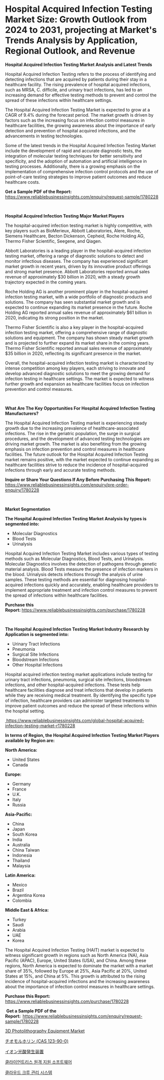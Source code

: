 <p><h1>Hospital Acquired Infection Testing Market Size: Growth Outlook from 2024 to 2031, projecting at Market's Trends Analysis by Application, Regional Outlook, and Revenue</h1></p><p><strong>Hospital Acquired Infection Testing Market Analysis and Latest Trends</strong></p>
<p><p>Hospital Acquired Infection Testing refers to the process of identifying and detecting infections that are acquired by patients during their stay in a healthcare facility. The rising prevalence of hospital acquired infections, such as MRSA, C. difficile, and urinary tract infections, has led to an increasing demand for effective testing methods to prevent and control the spread of these infections within healthcare settings.</p><p>The Hospital Acquired Infection Testing Market is expected to grow at a CAGR of 9.4% during the forecast period. The market growth is driven by factors such as the increasing focus on infection control measures in healthcare facilities, the growing awareness about the importance of early detection and prevention of hospital acquired infections, and the advancements in testing technologies.</p><p>Some of the latest trends in the Hospital Acquired Infection Testing Market include the development of rapid and accurate diagnostic tests, the integration of molecular testing techniques for better sensitivity and specificity, and the adoption of automation and artificial intelligence in testing processes. Additionally, there is a growing emphasis on the implementation of comprehensive infection control protocols and the use of point-of-care testing strategies to improve patient outcomes and reduce healthcare costs.</p></p>
<p><strong>Get a Sample PDF of the Report:&nbsp;</strong> <a href="https://www.reliablebusinessinsights.com/enquiry/request-sample/1780228">https://www.reliablebusinessinsights.com/enquiry/request-sample/1780228</a></p>
<p>&nbsp;</p>
<p><strong>Hospital Acquired Infection Testing Major Market Players</strong></p>
<p><p>The hospital-acquired infection testing market is highly competitive, with key players such as BioMerieux, Abbott Laboratories, Alere, Roche, Siemens Healthcare, Becton Dickenson, Cepheid, Roche Holding AG, Thermo Fisher Scientific, Seegene, and Qiagen.</p><p>Abbott Laboratories is a leading player in the hospital-acquired infection testing market, offering a range of diagnostic solutions to detect and monitor infectious diseases. The company has experienced significant market growth in recent years, driven by its innovative product offerings and strong market presence. Abbott Laboratories reported annual sales revenue of approximately $30 billion in 2020, with a steady growth trajectory expected in the coming years.</p><p>Roche Holding AG is another prominent player in the hospital-acquired infection testing market, with a wide portfolio of diagnostic products and solutions. The company has seen substantial market growth and is expected to continue expanding its market presence in the future. Roche Holding AG reported annual sales revenue of approximately $61 billion in 2020, indicating its strong position in the market.</p><p>Thermo Fisher Scientific is also a key player in the hospital-acquired infection testing market, offering a comprehensive range of diagnostic solutions and equipment. The company has shown steady market growth and is projected to further expand its market share in the coming years. Thermo Fisher Scientific reported annual sales revenue of approximately $35 billion in 2020, reflecting its significant presence in the market.</p><p>Overall, the hospital-acquired infection testing market is characterized by intense competition among key players, each striving to innovate and develop advanced diagnostic solutions to meet the growing demand for infection testing in healthcare settings. The market is expected to witness further growth and expansion as healthcare facilities focus on infection prevention and control measures.</p></p>
<p>&nbsp;</p>
<p><strong>What Are The Key Opportunities For Hospital Acquired Infection Testing Manufacturers?</strong></p>
<p><p>The Hospital Acquired Infection Testing market is experiencing steady growth due to the increasing prevalence of healthcare-associated infections. The rise in the geriatric population, the surge in surgical procedures, and the development of advanced testing technologies are driving market growth. The market is also benefiting from the growing emphasis on infection prevention and control measures in healthcare facilities. The future outlook for the Hospital Acquired Infection Testing market remains positive, with the market expected to continue expanding as healthcare facilities strive to reduce the incidence of hospital-acquired infections through early and accurate testing methods.</p></p>
<p><strong>Inquire or Share Your Questions If Any Before Purchasing This Report:</strong> <a href="https://www.reliablebusinessinsights.com/enquiry/pre-order-enquiry/1780228">https://www.reliablebusinessinsights.com/enquiry/pre-order-enquiry/1780228</a></p>
<p>&nbsp;</p>
<p><strong>Market Segmentation</strong></p>
<p><strong>The Hospital Acquired Infection Testing Market Analysis by types is segmented into:</strong></p>
<p><ul><li>Molecular Diagnostics</li><li>Blood Tests</li><li>Urinalysis</li></ul></p>
<p><p>Hospital Acquired Infection Testing Market includes various types of testing methods such as Molecular Diagnostics, Blood Tests, and Urinalysis. Molecular Diagnostics involves the detection of pathogens through genetic material analysis. Blood Tests measure the presence of infection markers in the blood. Urinalysis detects infections through the analysis of urine samples. These testing methods are essential for diagnosing hospital-acquired infections quickly and accurately, enabling healthcare providers to implement appropriate treatment and infection control measures to prevent the spread of infections within healthcare facilities.</p></p>
<p><strong>Purchase this Report:&nbsp;</strong><a href="https://www.reliablebusinessinsights.com/purchase/1780228">https://www.reliablebusinessinsights.com/purchase/1780228</a></p>
<p>&nbsp;</p>
<p><strong>The Hospital Acquired Infection Testing Market Industry Research by Application is segmented into:</strong></p>
<p><ul><li>Urinary Tract Infections</li><li>Pneumonia</li><li>Surgical Site Infections</li><li>Bloodstream Infections</li><li>Other Hospital Infections</li></ul></p>
<p><p>Hospital acquired infection testing market applications include testing for urinary tract infections, pneumonia, surgical site infections, bloodstream infections, and other hospital-acquired infections. These tests help healthcare facilities diagnose and treat infections that develop in patients while they are receiving medical treatment. By identifying the specific type of infection, healthcare providers can administer targeted treatments to improve patient outcomes and reduce the spread of these infections within the hospital setting.</p></p>
<p><a href="https://www.reliablebusinessinsights.com/global-hospital-acquired-infection-testing-market-r1780228">&nbsp;https://www.reliablebusinessinsights.com/global-hospital-acquired-infection-testing-market-r1780228</a></p>
<p><strong>In terms of Region, the Hospital Acquired Infection Testing Market Players available by Region are:</strong></p>
<p>
    <p> <strong> North America: </strong>
        <ul>
            <li>United States</li>
            <li>Canada</li>
        </ul>
        </p> 
    <p> <strong> Europe: </strong>
        <ul>
            <li>Germany</li>
            <li>France</li>
            <li>U.K.</li>
            <li>Italy</li>
            <li>Russia</li>
        </ul>
        </p> 
    <p> <strong> Asia-Pacific: </strong>
        <ul>
            <li>China</li>
            <li>Japan</li>
            <li>South Korea</li>
            <li>India</li>
            <li>Australia</li>
            <li>China Taiwan</li>
            <li>Indonesia</li>
            <li>Thailand</li>
            <li>Malaysia</li>
        </ul>
        </p> 
    <p> <strong> Latin America: </strong>
        <ul>
            <li>Mexico</li>
            <li>Brazil</li>
            <li>Argentina Korea</li>
            <li>Colombia</li>
        </ul>
        </p> 
    <p> <strong> Middle East & Africa: </strong>
        <ul>
            <li>Turkey</li>
            <li>Saudi</li>
            <li>Arabia</li>
            <li>UAE</li>
            <li>Korea</li>
        </ul>
    </p>
    </p>
<p><p>The Hospital Acquired Infection Testing (HAIT) market is expected to witness significant growth in regions such as North America (NA), Asia Pacific (APAC), Europe, United States (USA), and China. Among these regions, North America is expected to dominate the market with a market share of 35%, followed by Europe at 25%, Asia Pacific at 20%, United States at 15%, and China at 5%. This growth is attributed to the rising incidence of hospital-acquired infections and the increasing awareness about the importance of infection control measures in healthcare settings.</p></p>
<p><strong>Purchase this Report: </strong><a href="https://www.reliablebusinessinsights.com/purchase/1780228">https://www.reliablebusinessinsights.com/purchase/1780228</a></p>
<p>&nbsp;<strong>Get a Sample PDF of the Report:&nbsp;&nbsp;</strong><a href="https://www.reliablebusinessinsights.com/enquiry/request-sample/1780228">https://www.reliablebusinessinsights.com/enquiry/request-sample/1780228</a></p>
<p><strong></strong></p>
<p><p><a href="https://github.com/AnnChovey2023/Market-Research-Report-List-1/blob/main/3d-photolithography-equipment-market.md">3D Photolithography Equipment Market</a></p><p><a href="https://medium.com/@darieenson678546/%E3%83%81%E3%82%AA%E3%83%A2%E3%83%AB%E3%83%9B%E3%83%AA%E3%83%B3-cas-123-90-0-%E5%B8%82%E5%A0%B4%E3%81%AF-%E5%B8%82%E5%A0%B4%E3%82%B7%E3%82%A7%E3%82%A2-%E5%B8%82%E5%A0%B4%E3%83%88%E3%83%AC%E3%83%B3%E3%83%89-%E5%B8%82%E5%A0%B4%E6%88%90%E9%95%B7%E3%81%AB%E9%96%A2%E3%81%99%E3%82%8B%E6%83%85%E5%A0%B1%E3%82%92%E6%8F%90%E4%BE%9B%E3%81%97%E3%81%BE%E3%81%99-8c4b8696408c">チオモルホリン (CAS 123-90-0)</a></p><p><a href="https://github.com/EmoryYundt1935/Market-Research-Report-List-2/blob/main/8992743105659.md">イオン光酸発生装置</a></p><p><a href="https://medium.com/@electat2023/%EB%8B%A4%EC%9D%8C-%EB%AC%B8%EC%9E%A5%EC%9D%84-%ED%95%9C%EA%B5%AD%EC%96%B4%EB%A1%9C-%EB%B2%88%EC%97%AD%ED%95%B4%EC%A3%BC%EC%84%B8%EC%9A%94-%ED%81%B4%EB%9D%BC%EC%9D%B4%EC%96%B8%ED%8A%B8%EB%A6%AC%EC%8A%A4-%EC%9B%90%EA%B2%A9-%EC%A7%80%EC%9B%90-%EC%86%8C%ED%94%84%ED%8A%B8%EC%9B%A8%EC%96%B4-%EC%8B%9C%EC%9E%A5-%EB%B6%84%EC%84%9D-cagr-%EC%8B%9C%EC%9E%A5-%EC%84%B8%EB%B6%84%ED%99%94-%EB%B0%8F-%EA%B8%80%EB%A1%9C%EB%B2%8C-%EC%82%B0%EC%97%85-%EA%B0%9C%EC%9A%94-b4307fb34d25">클라이언트리스 원격 지원 소프트웨어</a></p><p><a href="https://medium.com/@bartlakin95/%EA%B5%AC%EB%A6%84-%EC%84%A0%EC%9B%90-%EA%B4%80%EB%A6%AC-%EC%8B%9C%EC%8A%A4%ED%85%9C-%EC%8B%9C%EC%9E%A5-%EC%A0%90%EC%9C%A0%EC%9C%A8-%EB%B3%80%ED%99%94%EC%99%80-%EC%8B%9C%EC%9E%A5-%EC%84%B1%EC%9E%A5-%EB%8F%99%ED%96%A5-2024%EB%85%84-2031%EB%85%84-23f632eaa1d9">클라우드 크루 관리 시스템</a></p></p>
